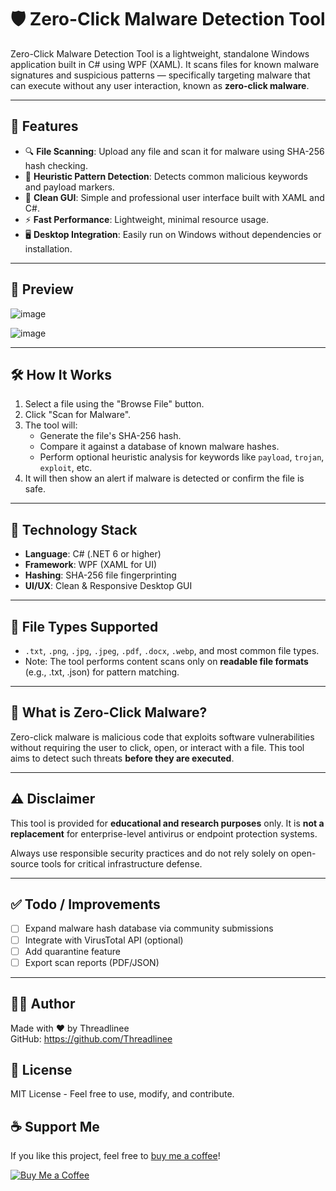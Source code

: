 # 🛡️ Zero-Click Malware Detection Tool

Zero-Click Malware Detection Tool is a lightweight, standalone Windows application built in C# using WPF (XAML). It scans files for known malware signatures and suspicious patterns — specifically targeting malware that can execute without any user interaction, known as **zero-click malware**.

---

## 🚀 Features

- 🔍 **File Scanning**: Upload any file and scan it for malware using SHA-256 hash checking.
- 🧠 **Heuristic Pattern Detection**: Detects common malicious keywords and payload markers.
- 🧾 **Clean GUI**: Simple and professional user interface built with XAML and C#.
- ⚡ **Fast Performance**: Lightweight, minimal resource usage.
- 🖥️ **Desktop Integration**: Easily run on Windows without dependencies or installation.

---

## 📸 Preview

![image](https://github.com/user-attachments/assets/9fa505c6-0b8b-4a0e-b175-ac62a49f5680)


![image](https://github.com/user-attachments/assets/4c34aa07-32a3-4fec-9285-ffab3a6b14be)


---

## 🛠️ How It Works

1. Select a file using the "Browse File" button.
2. Click "Scan for Malware".
3. The tool will:
   - Generate the file's SHA-256 hash.
   - Compare it against a database of known malware hashes.
   - Perform optional heuristic analysis for keywords like `payload`, `trojan`, `exploit`, etc.
4. It will then show an alert if malware is detected or confirm the file is safe.

---

## 🧬 Technology Stack

- **Language**: C# (.NET 6 or higher)
- **Framework**: WPF (XAML for UI)
- **Hashing**: SHA-256 file fingerprinting
- **UI/UX**: Clean & Responsive Desktop GUI

---

## 📂 File Types Supported

- `.txt`, `.png`, `.jpg`, `.jpeg`, `.pdf`, `.docx`, `.webp`, and most common file types.
- Note: The tool performs content scans only on **readable file formats** (e.g., .txt, .json) for pattern matching.

---

## 🧠 What is Zero-Click Malware?

Zero-click malware is malicious code that exploits software vulnerabilities without requiring the user to click, open, or interact with a file. This tool aims to detect such threats **before they are executed**.

---

## ⚠️ Disclaimer

This tool is provided for **educational and research purposes** only. It is **not a replacement** for enterprise-level antivirus or endpoint protection systems.

Always use responsible security practices and do not rely solely on open-source tools for critical infrastructure defense.

---

## ✅ Todo / Improvements

- [ ] Expand malware hash database via community submissions
- [ ] Integrate with VirusTotal API (optional)
- [ ] Add quarantine feature
- [ ] Export scan reports (PDF/JSON)

---

## 🧑‍💻 Author

Made with ❤️ by Threadlinee  
GitHub: https://github.com/Threadlinee


## 📄 License

MIT License - Feel free to use, modify, and contribute.

## ☕ Support Me
If you like this project, feel free to [buy me a coffee](https://ko-fi.com/G2G114SBVV)!

[![Buy Me a Coffee](https://ko-fi.com/img/githubbutton_sm.svg)](https://ko-fi.com/G2G114SBVV)
